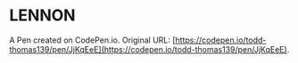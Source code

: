 # LENNON

A Pen created on CodePen.io. Original URL: [https://codepen.io/todd-thomas139/pen/JjKqEeE](https://codepen.io/todd-thomas139/pen/JjKqEeE).


